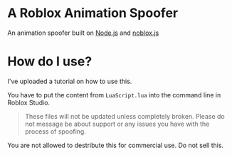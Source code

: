# A Roblox Animation Spoofer
An animation spoofer built on [Node.js](https://nodejs.org/en) and [noblox.js](https://noblox.js.org/)

# How do I use?
I've uploaded a tutorial on how to use this. 

You have to put the content from `LuaScript.lua` into the command line in Roblox Studio.
> These files will not be updated unless completely broken. Please do not message be about support or any issues you have with the process of spoofing.

You are not allowed to destribute this for commercial use. Do not sell this.

